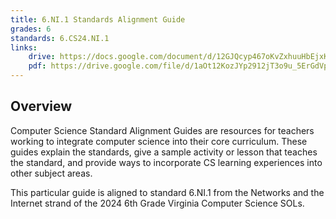 ```yaml
---
title: 6.NI.1 Standards Alignment Guide
grades: 6
standards: 6.CS24.NI.1
links:
    drive: https://docs.google.com/document/d/12GJQcyp467oKvZxhuuHbEjxKAKK2ZEtjzJ6n5orE_3Q/edit?usp=drive_link
    pdf: https://drive.google.com/file/d/1aOt12KozJYp2912jT3o9u_5ErGdVpxqO/view?usp=drive_link
---
```


## Overview

Computer Science Standard Alignment Guides are resources for teachers working to integrate computer science into their core curriculum. These guides explain the standards, give a sample activity or lesson that teaches the standard, and provide ways to incorporate CS learning experiences into other subject areas. 

This particular guide is aligned to standard 6.NI.1 from the Networks and the Internet strand of the 2024 6th Grade Virginia Computer Science SOLs.